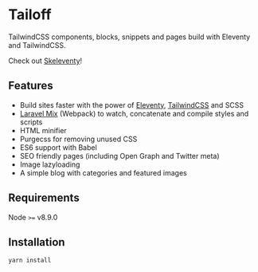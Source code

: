 # Tailoff

TailwindCSS components, blocks, snippets and pages build with Eleventy and TailwindCSS.

Check out [Skeleventy](https://skeleventy.netlify.com/)!

## Features

- Build sites faster with the power of [Eleventy](https://www.11ty.dev/docs/), [TailwindCSS](https://tailwindcss.com) and SCSS
- [Laravel Mix](https://laravel-mix.com/docs/5.0/basic-example) (Webpack) to watch, concatenate and compile styles and scripts
- HTML minifier
- Purgecss for removing unused CSS
- ES6 support with Babel
- SEO friendly pages (including Open Graph and Twitter meta)
- Image lazyloading
- A simple blog with categories and featured images

## Requirements

Node `>=` v8.9.0

## Installation

```
yarn install
```
